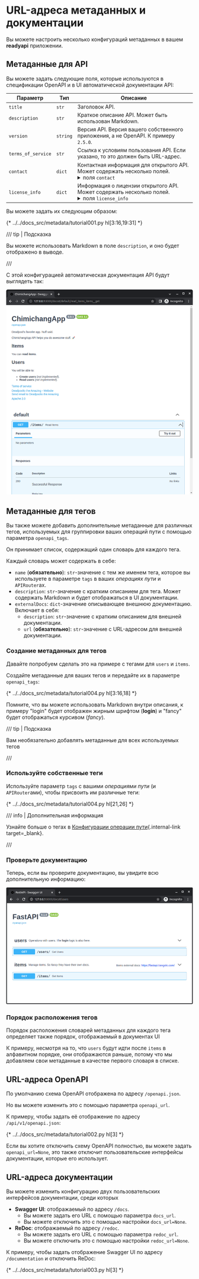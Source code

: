 # URL-адреса метаданных и документации

Вы можете настроить несколько конфигураций метаданных в вашем **readyapi** приложении.

## Метаданные для API

Вы можете задать следующие поля, которые используются в спецификации OpenAPI и в UI автоматической документации API:

| Параметр | Тип | Описание |
|------------|--|-------------|
| `title` | `str` | Заголовок API. |
| `description` | `str` | Краткое описание API. Может быть использован Markdown. |
| `version` | `string` | Версия API. Версия вашего собственного приложения, а не OpenAPI. К примеру `2.5.0`. |
| `terms_of_service` | `str` | Ссылка к условиям пользования API. Если указано, то это должен быть URL-адрес. |
| `contact` | `dict` | Контактная информация для открытого API. Может содержать несколько полей. <details><summary>поля <code>contact</code></summary><table><thead><tr><th>Параметр</th><th>Тип</th><th>Описание</th></tr></thead><tbody><tr><td><code>name</code></td><td><code>str</code></td><td>Идентификационное имя контактного лица/организации.</td></tr><tr><td><code>url</code></td><td><code>str</code></td><td>URL указывающий на контактную информацию. ДОЛЖЕН быть в формате URL.</td></tr><tr><td><code>email</code></td><td><code>str</code></td><td>Email адрес контактного лица/организации. ДОЛЖЕН быть в формате email адреса.</td></tr></tbody></table></details> |
| `license_info` | `dict` | Информация о лицензии открытого API. Может содержать несколько полей. <details><summary>поля <code>license_info</code></summary><table><thead><tr><th>Параметр</th><th>Тип</th><th>Описание</th></tr></thead><tbody><tr><td><code>name</code></td><td><code>str</code></td><td><strong>ОБЯЗАТЕЛЬНО</strong> (если установлен параметр <code>license_info</code>). Название лицензии, используемой для API</td></tr><tr><td><code>url</code></td><td><code>str</code></td><td>URL, указывающий на лицензию, используемую для API. ДОЛЖЕН быть в формате URL.</td></tr></tbody></table></details> |

Вы можете задать их следующим образом:

{* ../../docs_src/metadata/tutorial001.py hl[3:16,19:31] *}

/// tip | Подсказка

Вы можете использовать Markdown в поле `description`, и оно будет отображено в выводе.

///

С этой конфигурацией автоматическая документация API будут выглядеть так:

<img src="/img/tutorial/metadata/image01.png">

## Метаданные для тегов

Вы также можете добавить дополнительные метаданные для различных тегов, используемых для группировки ваших операций пути с помощью параметра `openapi_tags`.

Он принимает список, содержащий один словарь для каждого тега.

Каждый словарь может содержать в себе:

* `name` (**обязательно**): `str`-значение с тем же именем тега, которое вы используете в параметре `tags` в ваших *операциях пути* и `APIRouter`ах.
* `description`: `str`-значение с кратким описанием для тега. Может содержать Markdown и будет отображаться в UI документации.
* `externalDocs`:  `dict`-значение описывающее внешнюю документацию. Включает в себя:
    * `description`: `str`-значение с кратким описанием для внешней документации.
    * `url` (**обязательно**): `str`-значение с URL-адресом для внешней документации.

### Создание метаданных для тегов

Давайте попробуем сделать это на примере с тегами для `users` и `items`.

Создайте метаданные для ваших тегов и передайте их в параметре `openapi_tags`:

{* ../../docs_src/metadata/tutorial004.py hl[3:16,18] *}

Помните, что вы можете использовать Markdown внутри описания, к примеру "login" будет отображен жирным шрифтом (**login**) и "fancy" будет отображаться курсивом (_fancy_).

/// tip | Подсказка

Вам необязательно добавлять метаданные для всех используемых тегов

///

### Используйте собственные теги
Используйте параметр `tags` с вашими *операциями пути* (и `APIRouter`ами), чтобы присвоить им различные теги:

{* ../../docs_src/metadata/tutorial004.py hl[21,26] *}

/// info | Дополнительная информация

Узнайте больше о тегах в [Конфигурации операции пути](path-operation-configuration.md#_3){.internal-link target=_blank}.

///

### Проверьте документацию

Теперь, если вы проверите документацию, вы увидите всю дополнительную информацию:

<img src="/img/tutorial/metadata/image02.png">

### Порядок расположения тегов

Порядок расположения словарей метаданных для каждого тега определяет также порядок, отображаемый в документах UI

К примеру, несмотря на то, что `users` будут идти после `items` в алфавитном порядке, они отображаются раньше, потому что мы добавляем свои метаданные в качестве первого словаря в списке.

## URL-адреса OpenAPI

По умолчанию схема OpenAPI отображена по адресу `/openapi.json`.

Но вы можете изменить это с помощью параметра `openapi_url`.

К примеру, чтобы задать её отображение по адресу `/api/v1/openapi.json`:

{* ../../docs_src/metadata/tutorial002.py hl[3] *}

Если вы хотите отключить схему OpenAPI полностью, вы можете задать `openapi_url=None`, это также отключит пользовательские интерфейсы документации, которые его использует.

## URL-адреса документации

Вы можете изменить конфигурацию двух пользовательских интерфейсов документации, среди которых

* **Swagger UI**: отображаемый по адресу `/docs`.
    * Вы можете задать его URL с помощью параметра `docs_url`.
    * Вы можете отключить это с помощью настройки `docs_url=None`.
* **ReDoc**: отображаемый по адресу `/redoc`.
    * Вы можете задать его URL с помощью параметра `redoc_url`.
    * Вы можете отключить это с помощью настройки `redoc_url=None`.

К примеру, чтобы задать отображение Swagger UI по адресу `/documentation` и отключить ReDoc:

{* ../../docs_src/metadata/tutorial003.py hl[3] *}
